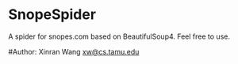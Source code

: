 # SnopeSpider

A spider for snopes.com based on BeautifulSoup4. Feel free to use.

#Author:
Xinran Wang
xw@cs.tamu.edu
